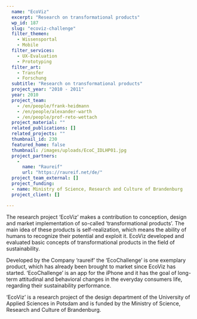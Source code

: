 ```yaml
---
  name: "EcoViz"
  excerpt: "Research on transformational products"
  wp_id: 187
  slug: "ecoviz-challenge"
  filter_themen:
    - Wissensportal
    - Mobile
  filter_services:
    - UX-Evaluation
    - Prototyping
  filter_art:
    - Transfer
    - Forschung
  subtitle: "Research on transformational products"
  project_year: "2010 - 2011"
  year: 2010
  project_team: 
    - /en/people/frank-heidmann
    - /en/people/alexander-warth
    - /en/people/prof-reto-wettach
  project_material: ""
  related_publications: []
  related_projects: ""
  thumbnail_id: 230
  featured_home: false
  thumbnail: /images/uploads/EcoC_IDLHP01.jpg
  project_partners: 
    - 
      name: "Raureif"
      url: "https://raureif.net/de/"
  project_team_external: []
  project_funding: 
  - name: Ministry of Science, Research and Culture of Brandenburg
  project_client: []

---
```

The research project ‘EcoViz’ makes a contribution to conception, design and market implementation of so-called ‘transformational products’. The main idea of these products is self-realization, which means the ability of humans to recognize their potential and exploit it. EcoViz developed and evaluated basic concepts of transformational products in the field of sustainability.

Developed by the Company ‘raureif’ the ‘EcoChallenge’ is one exemplary product, which has already been brought to market since EcoViz has started. ‘EcoChallenge’ is an app for the iPhone and it has the goal of long-term attitudinal and behavioral changes in the everyday consumers life, regarding their sustainability performance.

‘EcoViz’ is a research project of the design department of the University of Applied Sciences in Potsdam and is funded by the Ministry of Science, Research and Culture of Brandenburg.